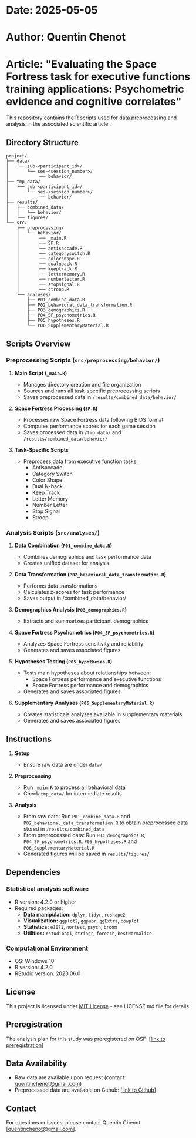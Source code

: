 # Date: 2025-05-05
# Author: Quentin Chenot
# Article: "Evaluating the Space Fortress task for executive functions training applications: Psychometric evidence and cognitive correlates"

This repository contains the R scripts used for data preprocessing and analysis in the associated scientific article.

## **Directory Structure**
```
project/
├── data/
│   └── sub-<participant_id>/
│       └── ses-<session_number>/
│           └── behavior/
├── tmp_data/
│   └── sub-<participant_id>/
│       └── ses-<session_number>/
│           └── behavior/
├── results/
│   ├── combined_data/
│   │   └── behavior/
│   └── figures/
└── src/
    ├── preprocessing/
    │   └── behavior/
    │       ├── _main.R
    │       ├── SF.R
    │       ├── antisaccade.R
    │       ├── categoryswitch.R
    │       ├── colorshape.R
    │       ├── dualnback.R
    │       ├── keeptrack.R
    │       ├── lettermemory.R
    │       ├── numberletter.R
    │       ├── stopsignal.R
    │       └── stroop.R  
    └── analyses/
        ├── P01_combine_data.R
        ├── P02_behavioral_data_transformation.R
        ├── P03_demographics.R
        ├── P04_SF_psychometrics.R
        ├── P05_hypotheses.R
        └── P06_SupplementaryMaterial.R
```

## **Scripts Overview**

### **Preprocessing Scripts (`src/preprocessing/behavior/`)**

1. **Main Script (`_main.R`)**
   - Manages directory creation and file organization
   - Sources and runs all task-specific preprocessing scripts
   - Saves preprocessed data in `/results/combined_data/behavior/`

2. **Space Fortress Processing (`SF.R`)**
   - Processes raw Space Fortress data following BIDS format
   - Computes performance scores for each game session
   - Saves processed data in `/tmp_data/` and `/results/combined_data/behavior/`

3. **Task-Specific Scripts**
   - Preprocess data from executive function tasks:
     - Antisaccade
     - Category Switch
     - Color Shape
     - Dual N-back
     - Keep Track
     - Letter Memory
     - Number Letter
     - Stop Signal
     - Stroop

### **Analysis Scripts (`src/analyses/`)**

1. **Data Combination (`P01_combine_data.R`)**
   - Combines demographics and task performance data
   - Creates unified dataset for analysis

2. **Data Transformation (`P02_behavioral_data_transformation.R`)**
   - Performs data transformations
   - Calculates z-scores for task performance
   - Saves output in /combined_data/behavior/

3. **Demographics Analysis (`P03_demographics.R`)**
   - Extracts and summarizes participant demographics

4. **Space Fortress Psychometrics (`P04_SF_psychometrics.R`)**
   - Analyzes Space Fortress sensitivity and reliability
   - Generates and saves associated figures

5. **Hypotheses Testing (`P05_hypotheses.R`)**
   - Tests main hypotheses about relationships between:
     - Space Fortress performance and executive functions
     - Space Fortress performance and demographics
   - Generates and saves associated figures

6. **Supplementary Analyses (`P06_SupplementaryMaterial.R`)**
   - Creates statisticals analyses available in supplementary materials
   - Generates and saves associated figures

## **Instructions**

1. **Setup**
   - Ensure raw data are under `data/`

2. **Preprocessing**
   - Run `_main.R` to process all behavioral data
   - Check `tmp_data/` for intermediate results

3. **Analysis**
   - From raw data: Run `P01_combine_data.R` and `P02_behavioral_data_transformation.R` to obtain preprocessed data stored in `/results/combined_data`
   - From preprocessed data: Run `P03_demographics.R`, `P04_SF_psychometrics.R`, `P05_hypotheses.R` and `P06_SupplementaryMaterial.R`
   - Generated figures will be saved in `results/figures/`

## **Dependencies**

### **Statistical analysis software**
- R version: 4.2.0 or higher
- Required packages:
  - **Data manipulation:** `dplyr`, `tidyr`, `reshape2`
  - **Visualization:** `ggplot2`, `ggpubr`, `ggExtra`, `cowplot`
  - **Statistics:** `e1071`, `nortest`, `psych`, `broom`
  - **Utilities:** `rstudioapi`, `stringr`, `foreach`, `bestNormalize`

### **Computational Environment**
- OS: Windows 10
- R version: 4.2.0
- RStudio version: 2023.06.0

## **License**
This project is licensed under [MIT License](LICENSE.md) - see LICENSE.md file for details

## **Preregistration**
The analysis plan for this study was preregistered on OSF: [[link to preregistration](https://osf.io/5t3re/)]

## **Data Availability**
- Raw data are available upon request (contact: quentinchenot@gmail.com)
- Preprocessed data are available on Github: [[link to Github](https://github.com/Chenot/SF_EFs/)]

## **Contact**
For questions or issues, please contact Quentin Chenot [quentinchenot@gmail.com].